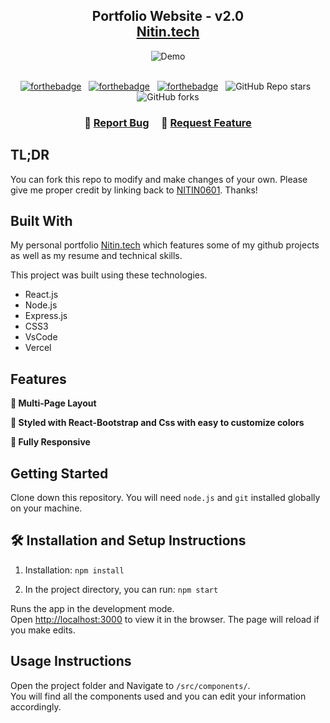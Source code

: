 <h2 align="center">
  Portfolio Website - v2.0<br/>
  <a href="https://nitin_dm.vercel.app/" target="_blank">Nitin.tech</a>
</h2>
<div align="center">
  <img alt="Demo" src="./Images/readme-img1.png" />
</div>

<br/>

<center>

[![forthebadge](https://forthebadge.com/images/badges/built-with-love.svg)](https://forthebadge.com) &nbsp;
[![forthebadge](https://forthebadge.com/images/badges/made-with-javascript.svg)](https://forthebadge.com) &nbsp;
[![forthebadge](https://forthebadge.com/images/badges/open-source.svg)](https://forthebadge.com) &nbsp;
![GitHub Repo stars](https://img.shields.io/github/stars/NITIN0601/Portfolio?color=red&logo=github&style=for-the-badge) &nbsp;
![GitHub forks](https://img.shields.io/github/forks/NITIN0601/Portfolio?color=red&logo=github&style=for-the-badge)

</center>

<h3 align="center">
    🔹
    <a href="https://github.com/NITIN0601/Portfolio/issues">Report Bug</a> &nbsp; &nbsp;
    🔹
    <a href="https://github.com/NITIN0601/Portfolio/issues">Request Feature</a>
</h3>

## TL;DR

You can fork this repo to modify and make changes of your own. Please give me proper credit by linking back to [NITIN0601](https://github.com/NITIN0601/Portfolio). Thanks!

## Built With

My personal portfolio <a href="https://nitin_dm.vercel.app/" target="_blank">Nitin.tech</a> which features some of my github projects as well as my resume and technical skills.<br/>

This project was built using these technologies.

- React.js
- Node.js
- Express.js
- CSS3
- VsCode
- Vercel

## Features

**📖 Multi-Page Layout**

**🎨 Styled with React-Bootstrap and Css with easy to customize colors**

**📱 Fully Responsive**

## Getting Started

Clone down this repository. You will need `node.js` and `git` installed globally on your machine.

## 🛠 Installation and Setup Instructions

1. Installation: `npm install`

2. In the project directory, you can run: `npm start`

Runs the app in the development mode.\
Open [http://localhost:3000](http://localhost:3000) to view it in the browser.
The page will reload if you make edits.

## Usage Instructions

Open the project folder and Navigate to `/src/components/`. <br/>
You will find all the components used and you can edit your information accordingly.
